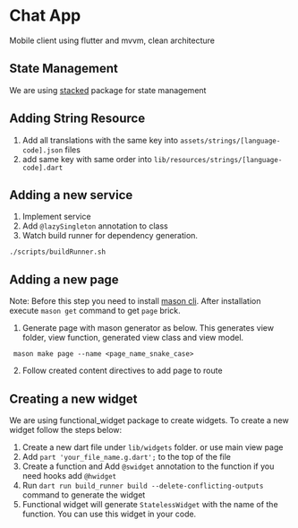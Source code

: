 # Chat App

Mobile client using flutter and mvvm, clean architecture

## State Management
We are using [stacked](https://pub.dev/packages/stacked) package for state management

## Adding String Resource
1. Add all translations with the same key into `assets/strings/[language-code].json` files
2. add same key with same order into `lib/resources/strings/[language-code].dart`

## Adding a new service
1. Implement service
2. Add `@lazySingleton` annotation to class
3. Watch build runner for dependency generation.
```
./scripts/buildRunner.sh
```

## Adding a new page
Note: Before this step you need to install [mason cli](https://pub.dev/packages/mason_cli).
After installation execute `mason get` command to get `page` brick.

1. Generate page with mason generator as below. This generates view folder, view function, generated view class and view model.
```
 mason make page --name <page_name_snake_case>
```
2. Follow created content directives to add page to route

## Creating a new widget
We are using functional_widget package to create widgets. To create a new widget follow the steps below:
1. Create a new dart file under `lib/widgets` folder. or use main view page
2. Add `part 'your_file_name.g.dart';` to the top of the file
3. Create a function and Add `@swidget` annotation to the function if you need hooks add `@hwidget`
4. Run `dart run build_runner build --delete-conflicting-outputs` command to generate the widget
5. Functional widget will generate ``` StatelessWidget ``` with the name of the function. You can use this widget in your code.
